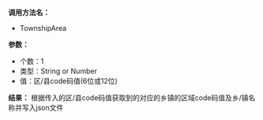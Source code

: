 
**调用方法名：**
 - TownshipArea

**参数：**

 - 个数：1
 - 类型：String or Number
 - 值：区/县code码值(6位或12位)

**结果：** 根据传入的区/县code码值获取到的对应的乡镇的区域code码值及乡/镇名称并写入json文件